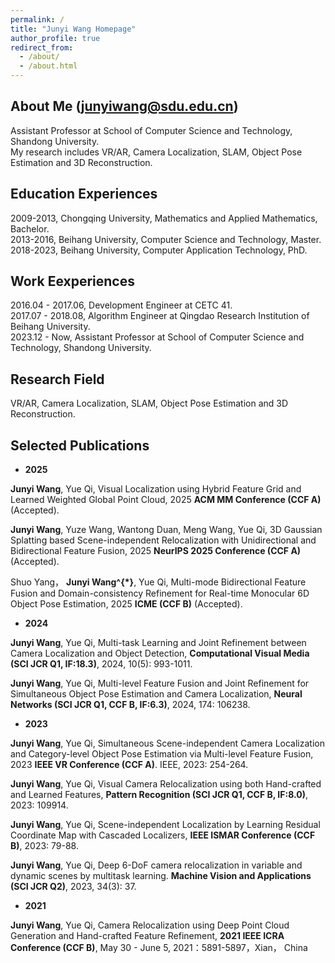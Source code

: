```yaml
---
permalink: /
title: "Junyi Wang Homepage"
author_profile: true
redirect_from: 
  - /about/
  - /about.html
---
```


## About Me (junyiwang@sdu.edu.cn)
Assistant Professor at School of Computer Science and Technology, Shandong University.  
My research includes VR/AR, Camera Localization, SLAM, Object Pose Estimation and 3D Reconstruction.  

## Education Experiences
2009-2013, Chongqing University, Mathematics and Applied Mathematics, Bachelor.  
2013-2016, Beihang University,   Computer Science and Technology, Master.  
2018-2023, Beihang University,   Computer Application Technology, PhD.  

## Work Eexperiences
2016.04 - 2017.06, Development Engineer at CETC 41.  
2017.07 - 2018.08, Algorithm Engineer at Qingdao Research Institution of Beihang University.  
2023.12 - Now,     Assistant Professor at School of Computer Science and Technology, Shandong University.  

## Research Field
VR/AR, Camera Localization, SLAM, Object Pose Estimation and 3D Reconstruction.  

## Selected Publications

- **2025**

**Junyi Wang**, Yue Qi, Visual Localization using Hybrid Feature Grid and Learned Weighted Global Point Cloud, 2025 **ACM MM Conference (CCF A)** (Accepted). 

**Junyi Wang**, Yuze Wang, Wantong Duan, Meng Wang, Yue Qi, 3D Gaussian Splatting based Scene-independent Relocalization with Unidirectional and Bidirectional Feature Fusion, 2025 **NeurIPS 2025 Conference (CCF A)** (Accepted). 

Shuo Yang， **Junyi Wang^{*}**, Yue Qi, Multi-mode Bidirectional Feature Fusion and Domain-consistency Refinement for Real-time Monocular 6D Object Pose Estimation, 2025 **ICME (CCF B)** (Accepted). 

- **2024**

**Junyi Wang**, Yue Qi, Multi-task Learning and Joint Refinement between Camera Localization and Object Detection, **Computational Visual Media (SCI JCR Q1, IF:18.3)**, 2024, 10(5): 993-1011.

**Junyi Wang**, Yue Qi, Multi-level Feature Fusion and Joint Refinement for Simultaneous Object Pose Estimation and Camera Localization, **Neural Networks (SCI JCR Q1, CCF B, IF:6.3)**, 2024, 174: 106238.

- **2023**

**Junyi Wang**, Yue Qi, Simultaneous Scene-independent Camera Localization and Category-level Object Pose Estimation via Multi-level Feature Fusion, 2023 **IEEE VR Conference (CCF A)**. IEEE, 2023: 254-264.

**Junyi Wang**, Yue Qi, Visual Camera Relocalization using both Hand-crafted and Learned Features, **Pattern Recognition (SCI JCR Q1, CCF B, IF:8.0)**, 2023: 109914.

**Junyi Wang**, Yue Qi, Scene-independent Localization by Learning Residual Coordinate Map with Cascaded Localizers, **IEEE ISMAR Conference (CCF B)**, 2023: 79-88.

**Junyi Wang**, Yue Qi, Deep 6-DoF camera relocalization in variable and dynamic scenes by multitask learning. **Machine Vision and Applications (SCI JCR Q2)**, 2023, 34(3): 37.

- **2021**

**Junyi Wang**, Yue Qi, Camera Relocalization using Deep Point Cloud Generation and Hand-crafted Feature Refinement, **2021 IEEE ICRA Conference (CCF B)**, May 30 - June 5, 2021：5891-5897，Xian， China
